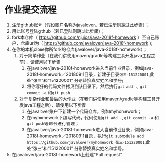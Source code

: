 
# 作业提交流程

1. 注册github账号（假设账户名称为javalover。若已注册则跳过此步骤）；
2. 用此账号登陆github（若已登陆则跳过此步骤）；
3. fork本仓库（ https://github.com/njuics/java-2018f-homework ）至自己账户，仓库url为（ https://github.com/javalover/java-2018f-homework );
4. 在你的本机clone你所fork的仓库(javalover/java-2018f-homework）；
	1. 对于简单作业（在我们讲使用maven/gradle等构建工具开发java工程之前），请使用以下步骤
		1. 在javalover/java-2018f-homework进入当前作业目录，例如java-2018f-homework／20180911目录，新建子目录`张三-151220001`,此处“张三”和“151220001” 分别替换真实姓名和学号;
		2. 将你写好的代码文件拷贝到该目录下，然后执行`git add .`, `git commit -a` 和`git push`
	2. 对于复杂作业和最后的大作业（在我们讲使用maven/gradle等构建工具开发java工程之后），请使用以下步骤
		1. 在javalover账户下新建一个代码仓库，例如myhomework；
		2. 在myhomework下编写代码，代码使用`git add .`, `git commit -a` 和`git push`等命令进行管理；
		3. 在javalover/java-2018f-homework进入当前作业目录，例如java-2018f-homework／20180911目录，执行`git submodule add https://github.com/javalover/myhomework 张三-151220001`,此处“张三”和“151220001” 分别替换真实姓名和学号。  
5. 在javalover/java-2018f-homework上创建“Pull request"

